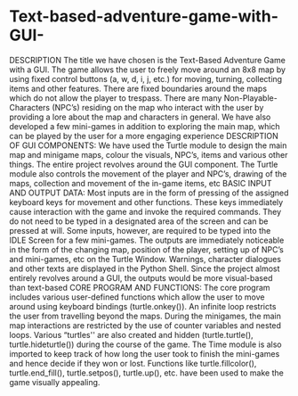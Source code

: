 # Text-based-adventure-game-with-GUI-
DESCRIPTION The title we have chosen is the Text-Based Adventure Game with a GUI. The game allows the user to freely move around an 8x8 map by using fixed control buttons (a, w, d, i, j, etc.) for moving, turning, collecting items and other features. There are fixed boundaries around the maps which do not allow the player to trespass. There are many Non-Playable-Characters (NPC’s) residing on the map who interact with the user by providing a lore about the map and characters in general. We have also developed a few mini-games in addition to exploring the main map, which can be played by the user for a more engaging experience DESCRIPTION OF GUI COMPONENTS:  We have used the Turtle module to design the main map and minigame maps, colour the visuals, NPC’s, items and various other things. The entire project revolves around the GUI component. The Turtle module also controls the movement of the player and NPC’s, drawing of the maps, collection and movement of the in-game items, etc BASIC INPUT AND OUTPUT DATA:  Most inputs are in the form of pressing of the assigned keyboard keys for movement and other functions. These keys immediately cause interaction with the game and invoke the required commands. They do not need to be typed in a designated area of the screen and can be pressed at will. Some inputs, however, are required to be typed into the IDLE Screen for a few mini-games. The outputs are immediately noticeable in the form of the changing map, position of the player, setting up of NPC’s and mini-games, etc on the Turtle Window. Warnings, character dialogues and other texts are displayed in the Python Shell. Since the project almost entirely revolves around a GUI, the outputs would be more visual-based than text-based CORE PROGRAM AND FUNCTIONS:  The core program includes various user-defined functions which allow the user to move around using keyboard bindings (turtle.onkey()). An infinite loop restricts the user from travelling beyond the maps. During the minigames, the main map interactions are restricted by the use of counter variables and nested loops. Various “turtles'' are also created and hidden (turtle.turtle(), turtle.hideturtle()) during the course of the game. The Time module is also imported to keep track of how long the user took to finish the mini-games and hence decide if they won or lost. Functions like turtle.fillcolor(), turtle.end_fill(), turtle.setpos(), turtle.up(), etc. have been used to make the game visually appealing.
